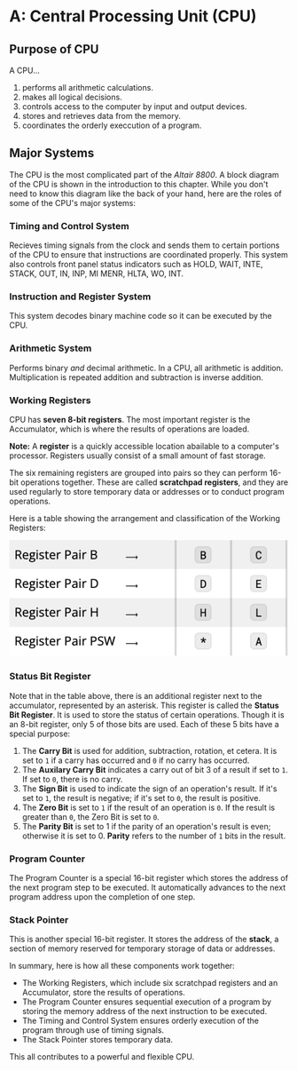 # A: Central Processing Unit (CPU)

## Purpose of CPU

A CPU...

1. performs all arithmetic calculations.
2. makes all logical decisions.
3. controls access to the computer by input and output devices.
4. stores and retrieves data from the memory.
5. coordinates the orderly execcution of a program.

## Major Systems

The CPU is the most complicated part of the *Altair 8800*. A block diagram of the CPU is shown in the introduction to this chapter. While you don't need to know this diagram like the back of your hand, here are the roles of some of the CPU's major systems:

### Timing and Control System

Recieves timing signals from the clock and sends them to certain portions of the CPU to ensure that instructions are coordinated properly. This system also controls front panel status indicators such as HOLD, WAIT, INTE, STACK, OUT, IN, INP, MI MENR, HLTA, WO, INT.

### Instruction and Register System

This system decodes binary machine code so it can be executed by the CPU.

### Arithmetic System

Performs binary *and* decimal arithmetic. In a CPU, all arithmetic is addition. Multiplication is repeated addition and subtraction is inverse addition.

### Working Registers

CPU has **seven 8-bit registers**. The most important register is the Accumulator, which is where the results of operations are loaded.

**Note:** A **register** is a quickly accessible location abailable to a computer's processor. Registers usually consist of a small amount of fast storage.

The six remaining registers are grouped into pairs so they can perform 16-bit operations together. These are called **scratchpad registers**, and they are used regularly to store temporary data or addresses or to conduct program operations.

Here is a table showing the arrangement and classification of the Working Registers:

![Image of register layout](Part_2a_image1.png)

### Status Bit Register

Note that in the table above, there is an additional register next to the accumulator, represented by an asterisk. This register is called the **Status Bit Register**. It is used to store the status of certain operations. Though it is an 8-bit register, only 5 of those bits are used. Each of these 5 bits have a special purpose:

1. The **Carry Bit** is used for addition, subtraction, rotation, et cetera. It is set to `1` if a carry has occurred and `0` if no carry has occurred.
2. The **Auxilary Carry Bit** indicates a carry out of bit 3 of a result if set to `1`. If set to `0`, there is no carry.
3. The **Sign Bit** is used to indicate the sign of an operation's result. If it's set to `1`, the result is negative; if it's set to `0`, the result is positive.
4. The **Zero Bit** is set to `1` if the result of an operation is `0`. If the result is greater than `0`, the Zero Bit is set to `0`.
5. The **Parity Bit** is set to 1 if the parity of an operation's result is even; otherwise it is set to 0. **Parity** refers to the number of `1` bits in the result.

### Program Counter

The Program Counter is a special 16-bit register which stores the address of the next program step to be executed. It automatically advances to the next program address upon the completion of one step.

### Stack Pointer

This is another special 16-bit register. It stores the address of the **stack**, a section of memory reserved for temporary storage of data or addresses.

In summary, here is how all these components work together:

- The Working Registers, which include six scratchpad registers and an Accumulator, store the results of operations.
- The Program Counter ensures sequential execution of a program by storing the memory address of the next instruction to be executed.
- The Timing and Control System ensures orderly execution of the program through use of timing signals.
- The Stack Pointer stores temporary data.

This all contributes to a powerful and flexible CPU.
